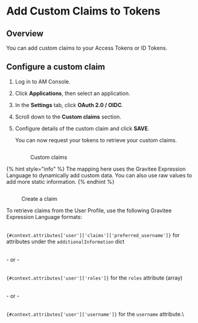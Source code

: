 # Add Custom Claims to Tokens

## Overview

You can add custom claims to your Access Tokens or ID Tokens.

## Configure a custom claim

1. Log in to AM Console.
2. Click **Applications**, then select an application.
3. In the **Settings** tab, click **OAuth 2.0 / OIDC**.
4. Scroll down to the **Custom claims** section.
5.  Configure details of the custom claim and click **SAVE**.

    You can now request your tokens to retrieve your custom claims.

    <figure><img src="https://docs.gravitee.io/images/am/current/graviteeio-am-quickstart-tokens-custom-claims.png" alt=""><figcaption><p>Custom claims</p></figcaption></figure>

{% hint style="info" %}
The mapping here uses the Gravitee Expression Language to dynamically add custom data. You can also use raw values to add more static information.
{% endhint %}

<figure><img src="https://docs.gravitee.io/images/am/current/graviteeio-am-quickstart-tokens-custom-claims-info.png" alt=""><figcaption><p>Create a claim</p></figcaption></figure>

To retrieve claims from the User Profile, use the following Gravitee Expression Language formats:

\
`{#context.attributes['user']['claims']['preferred_username']}` for attributes under the `additionalInformation` dict

\
\- or -

\
`{#context.attributes['user']['roles']}` for the `roles` attribute (array)

\
\- or -

\
`{#context.attributes['user']['username']}` for the `username` attribute.\\
